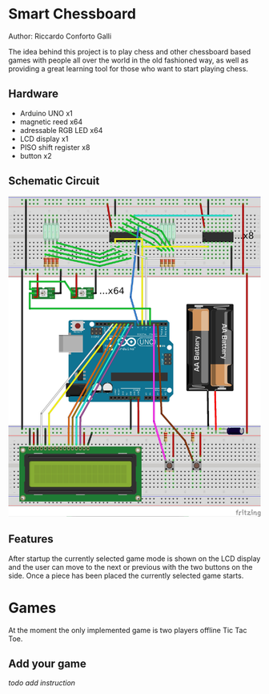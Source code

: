 # Smart Chessboard
Author: Riccardo Conforto Galli

The idea behind this project is to play chess and other chessboard based games
with people all over the world in the old fashioned way, as well as providing a
great learning tool for those who want to start playing chess.

## Hardware
- Arduino UNO 		 	x1
- magnetic reed 		x64
- adressable RGB LED 	x64
- LCD display 			x1
- PISO shift register 	x8
- button 				x2

## Schematic Circuit
![circut img](circuit/chessboard.jpg)

## Features
After startup the currently selected game mode is shown on the LCD display and 
the user can move to the next or previous with the two buttons on the side.
Once a piece has been placed the currently selected game starts.

# Games
At the moment the only implemented game is two players offline Tic Tac Toe.

## Add your game
*todo add instruction*
